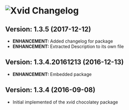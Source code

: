 # ![Xvid Changelog](https://img.shields.io/badge/Xvid-Package%20Changelog-blue.svg?style=for-the-badge)

## Version: 1.3.5 (2017-12-12)
- **ENHANCEMENT:** Added changelog for package
- **ENHANCEMENT:** Extracted Description to its own file

## Version: 1.3.4.20161213 (2016-12-13)
- **ENHANCEMENT:** Embedded package

## Version: 1.3.4 (2016-09-08)
- Initial implemented of the xvid chocolatey package
